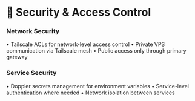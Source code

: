 # 🔐 Security & Access Control

### Network Security

• Tailscale ACLs for network-level access control
• Private VPS communication via Tailscale mesh
• Public access only through primary gateway

### Service Security

• Doppler secrets management for environment variables
• Service-level authentication where needed
• Network isolation between services